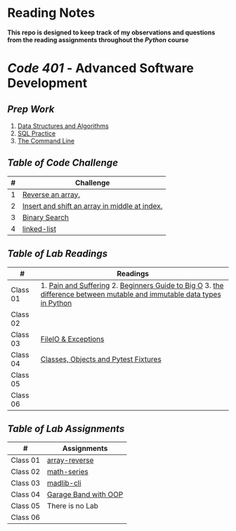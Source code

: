# Reading Notes
**This repo is designed to keep track of my observations and questions from the reading assignments throughout the *Python* course**

# *Code 401* - Advanced Software Development
## *Prep Work*
1. [Data Structures and Algorithms](./DSA.md)
2. [SQL Practice](./SQL_Practice.md)
3. [The Command Line](./The_Command_Line.md)


## *Table of Code Challenge*

| #  | Challenge                                                |
|-|-|
| 1  | [Reverse an array.](https://github.com/qaisdw/data-structures-and-algorithms/tree/main/array-reverse) |
| 2  | [Insert and shift an array in middle at index.](https://github.com/qaisdw/data-structures-and-algorithms/tree/main/array-insert-shift) |
| 3  | [Binary Search](https://github.com/qaisdw/data-structures-and-algorithms/tree/main/array-binary-search) |
| 4  | [linked-list](https://github.com/qaisdw/data-structures-and-algorithms/tree/main/linked-list) |


## *Table of Lab Readings*
| #  | Readings                                                |
|-|-|
| Class 01  | 1. [Pain and Suffering](./Pain_and_Suffering.md) 2. [Beginners Guide to Big O](./Guide_to_Big_O.md) 3. [the difference between mutable and immutable data types in Python](./mutable&immutable.md) |
| Class 02  | |
| Class 03  |  [FileIO & Exceptions](./FileIO_&_Exceptions.md) |
| Class 04  |  [Classes, Objects and Pytest Fixtures](./Readings_Topic.md) |
| Class 05  |  |
| Class 06  |  |



## *Table of Lab Assignments*

| #  | Assignments                                                |
|-|-|
| Class 01  |  [array-reverse](https://github.com/qaisdw/snakes_cafe) |
| Class 02  |  [math-series](https://github.com/qaisdw/math-series) |
| Class 03  |  [madlib-cli](https://github.com/qaisdw/madlib-cli) |
| Class 04  |  [Garage Band with OOP](https://github.com/qaisdw/pythonic-garage-band) |
| Class 05  |  There is no Lab |
| Class 06  |   |











